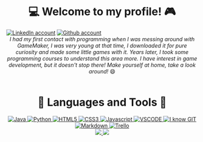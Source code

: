 <h1 align="center">💻 Welcome to my profile! 🎮</h1>

<div style="display: inline-block;" align="center";>
	<a href="https://www.linkedin.com/in/gabrielgmbarros"><img src="https://img.shields.io/badge/LinkedIn-blue?style=for-the-badge&logo=linkedin&logoColor=white" alt="LinkedIn account" title="Connect with me!"/></a>
	<a href="https://github.com/GracilianoOG"><img src="https://img.shields.io/badge/Github-black?style=for-the-badge&logo=github&logoColor=white" alt="Github account" title="Follow me!"/></a>
</div>

<br>

<div align="center">
<em>I had my first contact with programming when I was messing around with GameMaker, I was very young at that time, I downloaded it for pure curiosity and made some little games with it. Years later, I took some programming courses to understand this area more. I have interest in game development, but it doesn't stop there! Make yourself at home, take a look around!</em> 😄
</div>

<br>

<h1 align="center">🧱 Languages and Tools 🔨</h1>

<div style="display: inline-block;" align="center";>
	<a href="https://github.com/GracilianoOG/GracilianoOG" title="Hello there! Take a look around ;)">
		<!-- Back-end -->
		<img src="https://img.shields.io/badge/JAVA-F80000?style=for-the-badge&logo=oracle&logoColor=white" alt="Java"/>
		<img src="https://img.shields.io/badge/PYTHON-3776AB?style=for-the-badge&logo=python&logoColor=white" alt="Python"/>
		<!-- Front-end -->
		<img src="https://img.shields.io/badge/HTML-E34F26?style=for-the-badge&logo=html5&logoColor=white" alt="HTML5"/>
		<img src="https://img.shields.io/badge/CSS-1572B6?style=for-the-badge&logo=css3&logoColor=white" alt="CSS3"/>
		<img src="https://img.shields.io/badge/JAVASCRIPT-F7DF1E?style=for-the-badge&logo=javascript&logoColor=141310" alt="Javascript"/>
		<!-- IDE -->
		<img src="https://img.shields.io/badge/VSCODE-007ACC?style=for-the-badge&logo=visualstudiocode&logoColor=white" alt="VSCODE"/>
		<!-- VCS -->
		<img src="https://img.shields.io/badge/GIT-F05032?style=for-the-badge&logo=git&logoColor=white" alt="I know GIT"/>
		<!-- Tools -->
		<img src="https://img.shields.io/badge/MARKDOWN-000000?style=for-the-badge&logo=markdown&logoColor=white" alt="Markdown"/>
		<img src="https://img.shields.io/badge/TRELLO-0052CC?style=for-the-badge&logo=trello&logoColor=white" alt="Trello"/>
	</a>
</div>

<br>

<div align="center">
	<a href="https://github.com/anuraghazra/github-readme-stats">
		<img src="https://github-readme-stats.vercel.app/api/top-langs/?username=GracilianoOG&theme=radical&layout=compact" />
		<img src="https://github-readme-stats.vercel.app/api?username=GracilianoOG&theme=radical&hide_title=true&hide_rank=true" />
	</a>
</div>

<!-- 
Useful links

Images of Technologies
https://devicon.dev/

Images of Social Networks
https://shields.io/category/social

Colors and Icons
https://simpleicons.org/
-->
